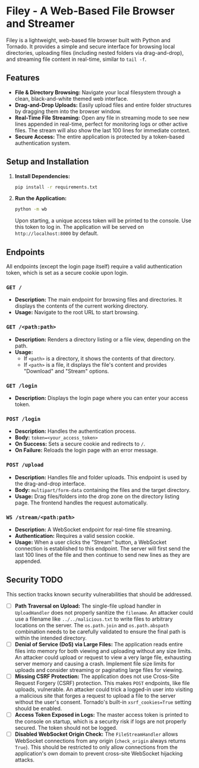 # Filey - A Web-Based File Browser and Streamer

Filey is a lightweight, web-based file browser built with Python and Tornado. It provides a simple and secure interface for browsing local directories, uploading files (including nested folders via drag-and-drop), and streaming file content in real-time, similar to `tail -f`.

## Features

- **File & Directory Browsing:** Navigate your local filesystem through a clean, black-and-white themed web interface.
- **Drag-and-Drop Uploads:** Easily upload files and entire folder structures by dragging them into the browser window.
- **Real-Time File Streaming:** Open any file in streaming mode to see new lines appended in real-time, perfect for monitoring logs or other active files. The stream will also show the last 100 lines for immediate context.
- **Secure Access:** The entire application is protected by a token-based authentication system.

## Setup and Installation

1.  **Install Dependencies:**
    ```bash
    pip install -r requirements.txt
    ```

2.  **Run the Application:**
    ```bash
    python -m wb
    ```
    Upon starting, a unique access token will be printed to the console. Use this token to log in. The application will be served on `http://localhost:8000` by default.

## Endpoints

All endpoints (except the login page itself) require a valid authentication token, which is set as a secure cookie upon login.

### `GET /`
- **Description:** The main endpoint for browsing files and directories. It displays the contents of the current working directory.
- **Usage:** Navigate to the root URL to start browsing.

### `GET /<path:path>`
- **Description:** Renders a directory listing or a file view, depending on the path.
- **Usage:**
    - If `<path>` is a directory, it shows the contents of that directory.
    - If `<path>` is a file, it displays the file's content and provides "Download" and "Stream" options.

### `GET /login`
- **Description:** Displays the login page where you can enter your access token.

### `POST /login`
- **Description:** Handles the authentication process.
- **Body:** `token=<your_access_token>`
- **On Success:** Sets a secure cookie and redirects to `/`.
- **On Failure:** Reloads the login page with an error message.

### `POST /upload`
- **Description:** Handles file and folder uploads. This endpoint is used by the drag-and-drop interface.
- **Body:** `multipart/form-data` containing the files and the target directory.
- **Usage:** Drag files/folders into the drop zone on the directory listing page. The frontend handles the request automatically.

### `WS /stream/<path:path>`
- **Description:** A WebSocket endpoint for real-time file streaming.
- **Authentication:** Requires a valid session cookie.
- **Usage:** When a user clicks the "Stream" button, a WebSocket connection is established to this endpoint. The server will first send the last 100 lines of the file and then continue to send new lines as they are appended.

## Security TODO

This section tracks known security vulnerabilities that should be addressed.

- [ ] **Path Traversal on Upload:** The single-file upload handler in `UploadHandler` does not properly sanitize the `filename`. An attacker could use a filename like `../../malicious.txt` to write files to arbitrary locations on the server. The `os.path.join` and `os.path.abspath` combination needs to be carefully validated to ensure the final path is within the intended directory.
- [ ] **Denial of Service (DoS) via Large Files:** The application reads entire files into memory for both viewing and uploading without any size limits. An attacker could upload or request to view a very large file, exhausting server memory and causing a crash. Implement file size limits for uploads and consider streaming or paginating large files for viewing.
- [ ] **Missing CSRF Protection:** The application does not use Cross-Site Request Forgery (CSRF) protection. This makes `POST` endpoints, like file uploads, vulnerable. An attacker could trick a logged-in user into visiting a malicious site that forges a request to upload a file to the server without the user's consent. Tornado's built-in `xsrf_cookies=True` setting should be enabled.
- [ ] **Access Token Exposed in Logs:** The master access token is printed to the console on startup, which is a security risk if logs are not properly secured. The token should not be logged.
- [ ] **Disabled WebSocket Origin Check:** The `FileStreamHandler` allows WebSocket connections from any origin (`check_origin` always returns `True`). This should be restricted to only allow connections from the application's own domain to prevent cross-site WebSocket hijacking attacks.